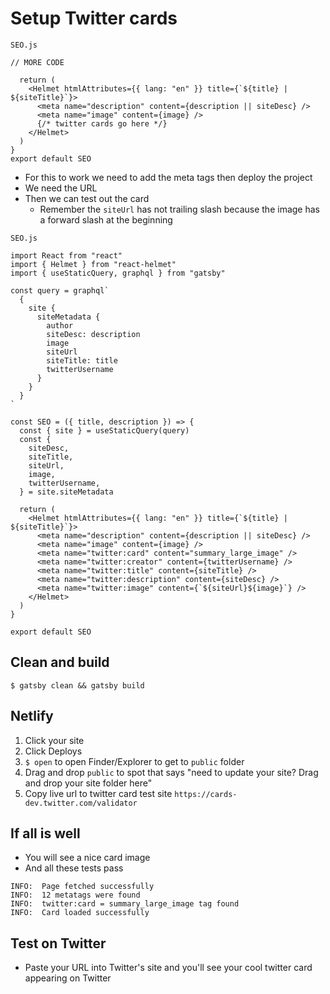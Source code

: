 # Setup Twitter cards
`SEO.js`

```
// MORE CODE

  return (
    <Helmet htmlAttributes={{ lang: "en" }} title={`${title} | ${siteTitle}`}>
      <meta name="description" content={description || siteDesc} />
      <meta name="image" content={image} />
      {/* twitter cards go here */}
    </Helmet>
  )
}
export default SEO
```

* For this to work we need to add the meta tags then deploy the project
* We need the URL
* Then we can test out the card
    - Remember the `siteUrl` has not trailing slash because the image has a forward slash at the beginning

`SEO.js`

```
import React from "react"
import { Helmet } from "react-helmet"
import { useStaticQuery, graphql } from "gatsby"

const query = graphql`
  {
    site {
      siteMetadata {
        author
        siteDesc: description
        image
        siteUrl
        siteTitle: title
        twitterUsername
      }
    }
  }
`

const SEO = ({ title, description }) => {
  const { site } = useStaticQuery(query)
  const {
    siteDesc,
    siteTitle,
    siteUrl,
    image,
    twitterUsername,
  } = site.siteMetadata

  return (
    <Helmet htmlAttributes={{ lang: "en" }} title={`${title} | ${siteTitle}`}>
      <meta name="description" content={description || siteDesc} />
      <meta name="image" content={image} />
      <meta name="twitter:card" content="summary_large_image" />
      <meta name="twitter:creator" content={twitterUsername} />
      <meta name="twitter:title" content={siteTitle} />
      <meta name="twitter:description" content={siteDesc} />
      <meta name="twitter:image" content={`${siteUrl}${image}`} />
    </Helmet>
  )
}

export default SEO
```

## Clean and build
`$ gatsby clean && gatsby build`

## Netlify
1. Click your site
2. Click Deploys
3. `$ open` to open Finder/Explorer to get to `public` folder
4. Drag and drop `public` to spot that says "need to update your site? Drag and drop your site folder here"
5. Copy live url to twitter card test site `https://cards-dev.twitter.com/validator`

## If all is well
* You will see a nice card image
* And all these tests pass

```
INFO:  Page fetched successfully
INFO:  12 metatags were found
INFO:  twitter:card = summary_large_image tag found
INFO:  Card loaded successfully
```

## Test on Twitter
* Paste your URL into Twitter's site and you'll see your cool twitter card appearing on Twitter
